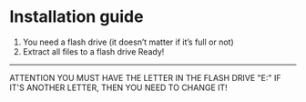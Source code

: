 # Installation guide
1. You need a flash drive (it doesn’t matter if it’s full or not)
2. Extract all files to a flash drive
Ready!
-------------------------------
ATTENTION
YOU MUST HAVE THE LETTER IN THE FLASH DRIVE "E:"
IF IT'S ANOTHER LETTER, THEN YOU NEED TO CHANGE IT!
